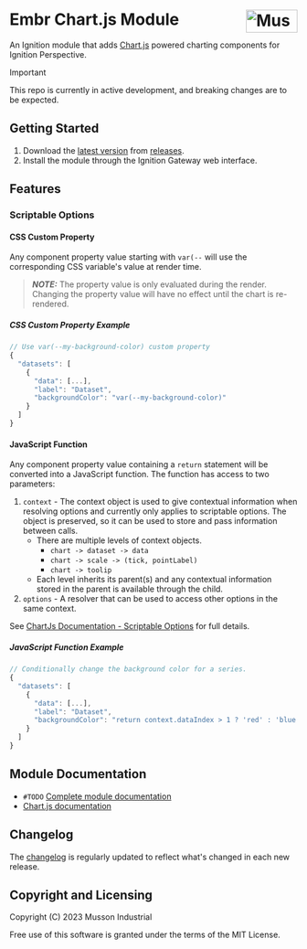 # Embr Chart.js Module [<img src="https://cdn.mussonindustrial.com/files/public/images/emblem.svg" alt="Musson Industrial Logo" width="90" height="40" align="right">][embr]

An Ignition module that adds [Chart.js] powered charting components for Ignition Perspective.

> [!IMPORTANT]
> This repo is currently in active development, and breaking changes are to be expected.

## Getting Started
1. Download the [latest version] from [releases].
2. Install the module through the Ignition Gateway web interface.

## Features

### Scriptable Options
#### CSS Custom Property
Any component property value starting with `var(--` will use the corresponding CSS variable's value at render time.

> **_NOTE:_** The property value is only evaluated during the render. Changing the property value will have no effect until the chart is re-rendered.

##### CSS Custom Property Example
```js
// Use var(--my-background-color) custom property
{
  "datasets": [
    {
      "data": [...],
      "label": "Dataset",
      "backgroundColor": "var(--my-background-color)"
    }
  ]
}
```


#### JavaScript Function
Any component property value containing a `return` statement will be converted into a JavaScript function.
The function has access to two parameters:
1. `context` - The context object is used to give contextual information when resolving options and currently only applies to scriptable options. The object is preserved, so it can be used to store and pass information between calls.
    - There are multiple levels of context objects.
      - `chart -> dataset -> data`
      - `chart -> scale -> (tick, pointLabel)`
      - `chart -> toolip`
    - Each level inherits its parent(s) and any contextual information stored in the parent is available through the child.
2. `options` - A resolver that can be used to access other options in the same context.

See [ChartJs Documentation - Scriptable Options](https://www.chartjs.org/docs/latest/general/options.html#scriptable-options) for full details.

##### JavaScript Function Example
```js
// Conditionally change the background color for a series. 
{
  "datasets": [
    {
      "data": [...],
      "label": "Dataset",
      "backgroundColor": "return context.dataIndex > 1 ? 'red' : 'blue'
    }
  ]
}
```



## Module Documentation
- `#TODO` [Complete module documentation][documentation]
- [Chart.js documentation][Chart.js documentation]

## Changelog

The [changelog](https://github.com/mussonindustrial/embr/blob/main/modules/embr-chart-js/CHANGELOG.md) is regularly updated to reflect what's changed in each new release.

## Copyright and Licensing

Copyright (C) 2023 Musson Industrial

Free use of this software is granted under the terms of the MIT License.

[embr]: https://github.com/mussonindustrial/embr
[releases]: https://github.com/mussonindustrial/embr/releases
[documentation]: https://docs.mussonindustrial.com/
[latest version]: https://github.com/mussonindustrial/embr/releases/download/embr-chart-js-0.1.3-SNAPSHOT/Embr-Chartjs-module.modl
[Chart.js]: https://www.chartjs.org/
[Chart.js documentation]: https://www.chartjs.org/docs/latest/